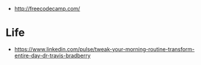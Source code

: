 
+ http://freecodecamp.com/

# Life
+ https://www.linkedin.com/pulse/tweak-your-morning-routine-transform-entire-day-dr-travis-bradberry
